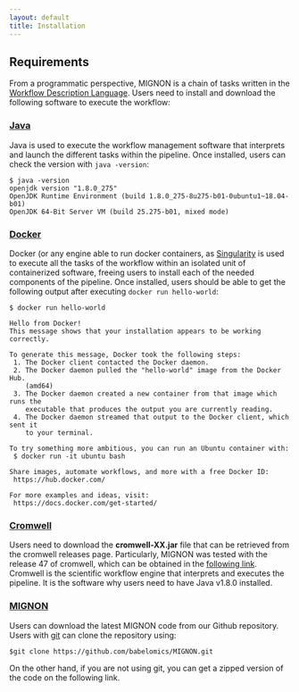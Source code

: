 ```yaml
---
layout: default
title: Installation
---
```


## Requirements

From a programmatic perspective, MIGNON is a chain of tasks written in the [Workflow Description Language](https://github.com/openwdl/wdl). Users need to install and download the following software to execute the workflow:

### [Java](https://www.java.com/es/download/)

Java is used to execute the workflow management software that interprets and launch the different tasks within the pipeline. Once installed, users can check the version with `java -version`:

```
$ java -version
openjdk version "1.8.0_275"
OpenJDK Runtime Environment (build 1.8.0_275-8u275-b01-0ubuntu1~18.04-b01)
OpenJDK 64-Bit Server VM (build 25.275-b01, mixed mode)
```

### [Docker](https://www.docker.com/)

Docker (or any engine able to run docker containers, as [Singularity](https://sylabs.io/docs/) is used to execute all the tasks of the workflow within an isolated unit of containerized software, freeing users to install each of the needed components of the pipeline. Once installed, users should be able to get the following output after executing `docker run hello-world`:

```
$ docker run hello-world

Hello from Docker!
This message shows that your installation appears to be working correctly.

To generate this message, Docker took the following steps:
 1. The Docker client contacted the Docker daemon.
 2. The Docker daemon pulled the "hello-world" image from the Docker Hub.
    (amd64)
 3. The Docker daemon created a new container from that image which runs the
    executable that produces the output you are currently reading.
 4. The Docker daemon streamed that output to the Docker client, which sent it
    to your terminal.

To try something more ambitious, you can run an Ubuntu container with:
 $ docker run -it ubuntu bash

Share images, automate workflows, and more with a free Docker ID:
 https://hub.docker.com/

For more examples and ideas, visit:
 https://docs.docker.com/get-started/
```

### [Cromwell](https://github.com/broadinstitute/cromwell)

Users need to download the **cromwell-XX.jar** file that can be retrieved from the cromwell releases page. Particularly, MIGNON was tested with the release 47 of cromwell, which can be obtained in the [following link](https://github.com/broadinstitute/cromwell/releases/tag/47). Cromwell is the scientific workflow engine that interprets and executes the pipeline. It is the software why users need to have Java v1.8.0 installed.

### [MIGNON](https://github.com/babelomics/MIGNON/)

Users can download the latest MIGNON code from our Github repository. Users with [git](https://git-scm.com/) can clone the repository using:

```
$git clone https://github.com/babelomics/MIGNON.git
```
On the other hand, if you are not using git, you can get a zipped version of the code on the following link.

```